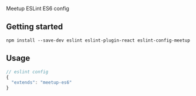 Meetup ESLint ES6 config

## Getting started
`npm install --save-dev eslint eslint-plugin-react eslint-config-meetup`

## Usage
```js
// eslint config
{
  "extends": "meetup-es6"
}
```
